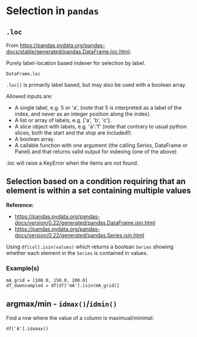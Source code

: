 # Selection in `pandas`


## `.loc`

From https://pandas.pydata.org/pandas-docs/stable/generated/pandas.DataFrame.loc.html:

Purely label-location based indexer for selection by label.

`DataFrame.loc`

`.loc[]` is primarily label based, but may also be used with a boolean array.

Allowed inputs are:

- A single label, e.g. 5 or 'a', (note that 5 is interpreted as a label of the index, and never as an integer position along the index).
- A list or array of labels, e.g. ['a', 'b', 'c'].
- A slice object with labels, e.g. 'a':'f' (note that contrary to usual python slices, both the start and the stop are included!).
- A boolean array.
- A callable function with one argument (the calling Series, DataFrame or Panel) and that returns valid output for indexing (one of the above)

.loc will raise a KeyError when the items are not found.


## Selection based on a condition requiring that an element is within a set containing multiple values

**Reference:**
- https://pandas.pydata.org/pandas-docs/version/0.22/generated/pandas.DataFrame.isin.html
- https://pandas.pydata.org/pandas-docs/version/0.22/generated/pandas.Series.isin.html

Using `df[col].isin(values)` which returns a boolean `Series` showing whether each element in the
`Series` is contained in values.

### Example(s)

~~~~
mA_grid = [100.0, 150.0, 200.0]
df_downsampled = df[df['mA'].isin(mA_grid)]
~~~~

## argmax/min - `idmax()`/`idmin()`

Find a row where the value of a column is maximual/minimal:

~~~~
df['A'].idxmax()
~~~~


